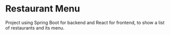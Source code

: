 # Restaurant Menu  
Project using Spring Boot for backend and React for frontend, to show a list of restaurants and its menu.
